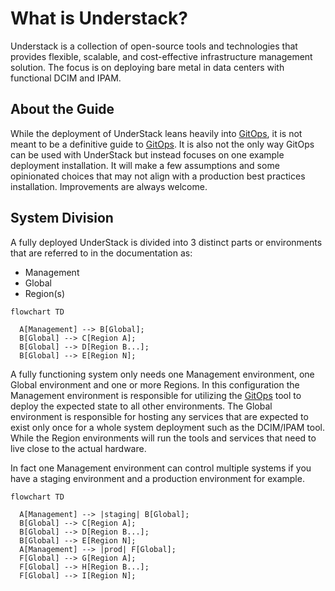 # What is Understack?

Understack is a collection of open-source tools and technologies that provides
flexible, scalable, and cost-effective infrastructure management solution. The
focus is on deploying bare metal in data centers with functional DCIM and IPAM.

## About the Guide

While the deployment of UnderStack leans heavily into [GitOps][gitops],
it is not meant to be a definitive guide to [GitOps][gitops]. It is also
not the only way GitOps can be used with UnderStack but instead focuses on
one example deployment installation.
It will make a few assumptions and some opinionated choices that may
not align with a production best practices installation. Improvements are
always welcome.

## System Division

A fully deployed UnderStack is divided into 3 distinct parts or environments
that are referred to in the documentation as:

- Management
- Global
- Region(s)

```mermaid
flowchart TD

  A[Management] --> B[Global];
  B[Global] --> C[Region A];
  B[Global] --> D[Region B...];
  B[Global] --> E[Region N];
```

A fully functioning system only needs one Management environment, one Global
environment and one or more Regions. In this configuration the Management
environment is responsible for utilizing the [GitOps][gitops] tool to deploy
the expected state to all other environments. The Global environment is
responsible for hosting any services that are expected to exist only once
for a whole system deployment such as the DCIM/IPAM tool. While the Region
environments will run the tools and services that need to live close to the
actual hardware.

In fact one Management environment can control multiple systems if you have
a staging environment and a production environment for example.

```mermaid
flowchart TD

  A[Management] --> |staging| B[Global];
  B[Global] --> C[Region A];
  B[Global] --> D[Region B...];
  B[Global] --> E[Region N];
  A[Management] --> |prod| F[Global];
  F[Global] --> G[Region A];
  F[Global] --> H[Region B...];
  F[Global] --> I[Region N];
```

[gitops]: <https://about.gitlab.com/topics/gitops/>
